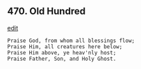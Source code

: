 
## 470.  Old Hundred
[edit](https://docs.google.com/document/d/1jc1DzqdQdPmpvQL5rR6RNkSsIKJuREZo/edit?mode=html)



    Praise God, from whom all blessings flow;
    Praise Him, all creatures here below;
    Praise Him above, ye heav'nly host;
    Praise Father, Son, and Holy Ghost.
